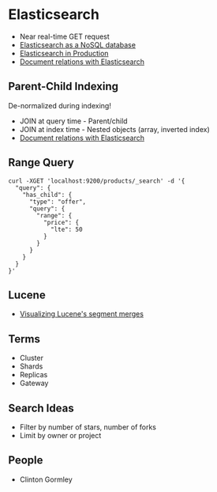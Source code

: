 # Elasticsearch

* Near real-time GET request
* [Elasticsearch as a NoSQL database](https://www.found.no/foundation/elasticsearch-as-nosql/)
* [Elasticsearch in Production](https://www.found.no/foundation/elasticsearch-in-production/)
* [Document relations with Elasticsearch](http://www.youtube.com/watch?v=MXbsJsFfpV4)

## Parent-Child Indexing

De-normalized during indexing!

* JOIN at query time - Parent/child
* JOIN at index time - Nested objects (array, inverted index)
* [Document relations with Elasticsearch](http://www.youtube.com/watch?v=MXbsJsFfpV4)

## Range Query

```
curl -XGET 'localhost:9200/products/_search' -d '{
  "query": {
    "has_child": {
      "type": "offer",
      "query": {
        "range": {
          "price": {
            "lte": 50
          }
        }
      }
    }
  }
}'
```


## Lucene

* [Visualizing Lucene's segment merges](http://blog.mikemccandless.com/2011/02/visualizing-lucenes-segment-merges.html)

## Terms

* Cluster
* Shards
* Replicas
* Gateway

## Search Ideas

* Filter by number of stars, number of forks
* Limit by owner or project

## People

* Clinton Gormley